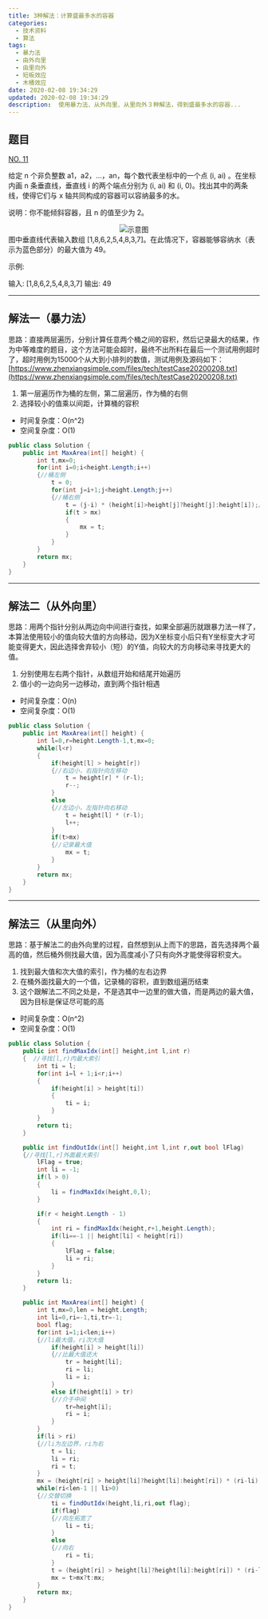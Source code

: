```yaml
---
title: 3种解法：计算盛最多水的容器
categories:
  - 技术资料
  - 算法
tags:
  - 暴力法
  - 由外向里
  - 由里向外
  - 短板效应
  - 木桶效应
date: 2020-02-08 19:34:29
updated: 2020-02-08 19:34:29
description:  使用暴力法、从外向里、从里向外３种解法，得到盛最多水的容器...
---
```

## 题目

[NO. 11](https://leetcode-cn.com/problems/container-with-most-water)

给定 n 个非负整数 a1，a2，...，an，每个数代表坐标中的一个点 (i, ai) 。在坐标内画 n 条垂直线，垂直线 i 的两个端点分别为 (i, ai) 和 (i, 0)。找出其中的两条线，使得它们与 x 轴共同构成的容器可以容纳最多的水。

说明：你不能倾斜容器，且 n 的值至少为 2。
<center>    <img src="/img/tech/20200208200313632.jpg" title="示意图"/>    </center>
图中垂直线代表输入数组 [1,8,6,2,5,4,8,3,7]。在此情况下，容器能够容纳水（表示为蓝色部分）的最大值为 49。

示例:

输入: [1,8,6,2,5,4,8,3,7]
输出: 49

***
## 解法一（暴力法）
思路：直接两层遍历，分别计算任意两个桶之间的容积，然后记录最大的结果，作为中等难度的题目，这个方法可能会超时，最终不出所料在最后一个测试用例超时了，超时用例为15000个从大到小排列的数值，测试用例及源码如下：
[https://www.zhenxiangsimple.com/files/tech/testCase20200208.txt](https://www.zhenxiangsimple.com/files/tech/testCase20200208.txt)
1. 第一层遍历作为桶的左侧，第二层遍历，作为桶的右侧
2. 选择较小的值乘以间距，计算桶的容积
* 时间复杂度：O(n^2)
* 空间复杂度：O(1)
```csharp
public class Solution {
    public int MaxArea(int[] height) {
        int t,mx=0;
        for(int i=0;i<height.Length;i++)
        {//桶左侧
            t = 0;
            for(int j=i+1;j<height.Length;j++)
            {//桶右侧
                t = (j-i) * (height[i]>height[j]?height[j]:height[i]);//计算容积
                if(t > mx)
                {
                    mx = t;
                }
            }
        }
        return mx;
    }
}
```
***
## 解法二（从外向里）
思路：用两个指针分别从两边向中间进行查找，如果全部遍历就跟暴力法一样了，本算法使用较小的值向较大值的方向移动，因为X坐标变小后只有Y坐标变大才可能变得更大，因此选择舍弃较小（短）的Y值，向较大的方向移动来寻找更大的值。
1. 分别使用左右两个指针，从数组开始和结尾开始遍历
2. 值小的一边向另一边移动，直到两个指针相遇
* 时间复杂度：O(n)
* 空间复杂度：O(1)

```csharp
public class Solution {
    public int MaxArea(int[] height) {
        int l=0,r=height.Length-1,t,mx=0;
        while(l<r)
        {
            if(height[l] > height[r])
            {//右边小，右指针向左移动
                t = height[r] * (r-l);
                r--;
            }
            else
            {//左边小，左指针向右移动
                t = height[l] * (r-l);
                l++;
            }
            if(t>mx)
            {//记录最大值
                mx = t;
            }
        }
        return mx;
    }
}
```
*** 
## 解法三（从里向外）
思路：基于解法二的由外向里的过程，自然想到从上而下的思路，首先选择两个最高的值，然后桶外侧找最大值，因为高度减小了只有向外才能使得容积变大。
1. 找到最大值和次大值的索引，作为桶的左右边界
2. 在桶外面找最大的一个值，记录桶的容积，直到数组遍历结束
3. 这个跟解法二不同之处是，不是选其中一边里的做大值，而是两边的最大值，因为目标是保证尽可能的高

* 时间复杂度：O(n^2)
* 空间复杂度：O(1)

```csharp
public class Solution {
    public int findMaxIdx(int[] height,int l,int r)
    {  //寻找[l,r)内最大索引
        int ti = l;
        for(int i=l + 1;i<r;i++)
        {
            if(height[i] > height[ti])
            {
                ti = i;
            }
        }
        return ti;
    }

    public int findOutIdx(int[] height,int l,int r,out bool lFlag)
    {//寻找[l,r]外面最大索引
        lFlag = true;
        int li = -1;
        if(l > 0)
        {
            li = findMaxIdx(height,0,l);
        }

        if(r < height.Length - 1) 
        {           
            int ri = findMaxIdx(height,r+1,height.Length);
            if(li==-1 || height[li] < height[ri])
            {
                lFlag = false;
                li = ri;
            }
        }
        return li;
    }

    public int MaxArea(int[] height) {
        int t,mx=0,len = height.Length;
        int li=0,ri=-1,ti,tr=-1;
        bool flag;
        for(int i=1;i<len;i++)
        {//li最大值，ri次大值
            if(height[i] > height[li])
            {//比最大值还大
                tr = height[li];
                ri = li;
                li = i;
            }
            else if(height[i] > tr)
            {//介于中间
                tr=height[i];
                ri = i;
            }
        }
        if(li > ri)
        {//li为左边界，ri为右
            t = li;
            li = ri;
            ri = t; 
        }
        mx = (height[ri] > height[li]?height[li]:height[ri]) * (ri-li);
        while(ri<len-1 || li>0)
        {//交替切换
            ti = findOutIdx(height,li,ri,out flag);
            if(flag)
            {//向左拓宽了
                li = ti;
            }
            else
            {//向右
                ri = ti;
            }
            t = (height[ri] > height[li]?height[li]:height[ri]) * (ri-li);
            mx = t>mx?t:mx;
        }
        return mx;
    }
}
```
